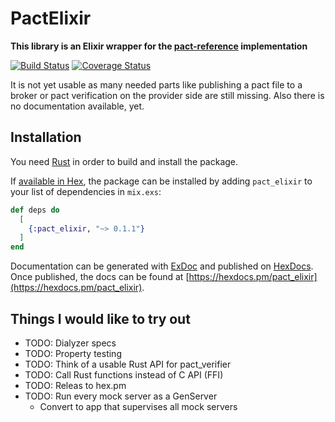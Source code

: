 # PactElixir

**This library is an Elixir wrapper for the [pact-reference](https://github.com/pact-foundation/pact-reference) implementation**


[![Build Status](https://travis-ci.org/elitau/pact_elixir.svg?branch=master)](https://travis-ci.org/elitau/pact_elixir)
[![Coverage Status](https://coveralls.io/repos/github/elitau/pact_elixir/badge.svg?branch=master)](https://coveralls.io/github/elitau/pact_elixir?branch=master)

It is not yet usable as many needed parts like publishing a pact file to a broker or pact verification on the provider side are still missing.
Also there is no documentation available, yet.


## Installation

You need [Rust](https://www.rust-lang.org) in order to build and install the package.

If [available in Hex](https://hex.pm/docs/publish), the package can be installed
by adding `pact_elixir` to your list of dependencies in `mix.exs`:

```elixir
def deps do
  [
    {:pact_elixir, "~> 0.1.1"}
  ]
end
```

Documentation can be generated with [ExDoc](https://github.com/elixir-lang/ex_doc)
and published on [HexDocs](https://hexdocs.pm). Once published, the docs can
be found at [https://hexdocs.pm/pact_elixir](https://hexdocs.pm/pact_elixir).


## Things I would like to try out

 * TODO: Dialyzer specs
 * TODO: Property testing
 * TODO: Think of a usable Rust API for pact_verifier
 * TODO: Call Rust functions instead of C API (FFI)
 * TODO: Releas to hex.pm
 * TODO: Run every mock server as a GenServer
   * Convert to app that supervises all mock servers
